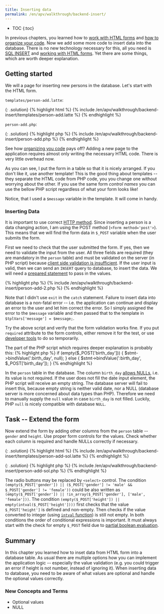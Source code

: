 ```yaml
---
title: Inserting data
permalink: /en/apv/walkthrough/backend-insert/
---
```


* TOC
{:toc}

In previous chapters, you learned how to [work with HTML forms](todo) 
and [how to organize your code](todo). Now we add some more code to insert data into the database.
There is no new technology necessary for this, all you need is [SQL INSERT](todo) and
[working with HTML forms](todo). Yet there are some things, which are worth deeper explanation. 

## Getting started
We will a page for inserting new persons in the database. Let's start with the HTML form.

`templates/person-add.latte`:

{: .solution}
{% highlight html %}
{% include /en/apv/walkthrough/backend-insert/templates/person-add.latte %}
{% endhighlight %}

`person-add.php`: 

{: .solution}
{% highlight php %}
{% include /en/apv/walkthrough/backend-insert/person-add.php %}
{% endhighlight %}

See how [organizing you code](todo) pays off? Adding a new page to the application requires almost only writing
the necessary HTML code. There is very little overhead now.

As you can see, I put the form in a table so that it is nicely arranged. If you don't like it, use 
another template! This is the good thing about templates -- they separate the HTML code from PHP code, you 
you change one without worrying about the other. If you use the same form *control names* you can use
the bellow PHP script regardless of what your form looks like!

Notice, that I used a `$message` variable in the template. It will come in handy. 

### Inserting Data
It is important to use correct [HTTP method](todo). Since inserting a person is a data changing action, I
am using the POST method (`<form method='post'>`). This means that we will find the form data in 
`$_POST` variable when the user submits the form.

First we need to check that the user submitted the form. If yes, then we need to validate the input from the 
user. All three fields are required (they are mandatory in the `person` table) and must be validated on the
server (in PHP script) because [client side validation is insufficient](todo).
If the user input is valid, then we can send an `INSERT` query to database, to insert the data. We
will need a [prepared statement](todo) to pass in the values.

{% highlight php %}
{% include /en/apv/walkthrough/backend-insert/person-add-2.php %}
{% endhighlight %}
 
Note that I didn't use `exit` in the `catch` statement. Failure to insert data into database is a non-fatal
error -- i.e. the application can continue and display an error to the user and let him correct the error.
So I simply assigned the error to the `$message` variable and then passed that to the template in
`$tplVars['message'] = $message;`.

Try the above script and verify that the form validation works fine. If you put `required` attribute to 
the form controls, either remove it for the test, or use [developer tools](todo) to do so temporarily.

The part of the PHP script which requires deeper explanation is probably this:
{% highlight php %}
if (empty($_POST['birth_day'])) {
    $stmt->bindValue(':birth_day', null);
} else {
    $stmt->bindValue(':birth_day', $_POST['birth_day']);
}
{% endhighlight %}

In the `person` table in the database. The column `birth_day` [allows NULLs](todo), i.e. its value is not 
required. If the user does not fill the date input element, the PHP script will receive an empty 
string. The database server will fail to insert this, because empty string is neither valid date, nor
a NULL (database server is more concerned about data types than PHP). Therefore we need to manually
supply the `null` value in case `birth_day` is not filled. Luckily, PHP `null` is nicely compatible
with database `NULL`.

## Task -- Extend the form
Now extend the form by adding other columns from the `person` table -- `gender` and `height`. Use proper
form controls for the values. Check whether each column is required and handle NULLs correctly if necessary.

{: .solution}
{% highlight html %}
{% include /en/apv/walkthrough/backend-insert/templates/person-add-sol.latte %}
{% endhighlight %}

{: .solution}
{% highlight php %}
{% include /en/apv/walkthrough/backend-insert/person-add-sol.php %}
{% endhighlight %}

The radio buttons may be replaced by `<select>` control. 
The condition `(empty($_POST['gender']) || ($_POST['gender'] != 'male' && $_POST['gender'] != 'female'))`
could be also written as `(empty($_POST['gender']) || !in_array($_POST['gender'], ['male', 'female']))`.
The condition `(empty($_POST['height']) || empty(intval($_POST['height'])))` first checks that the value 
`$_POST['height']` is defined and non-empty. Then checks if the value converted to integer 
(using [`intval` function](todo)) is still not empty.
In both conditions the order of conditional expressions is important. It must always start with the check
for empty `$_POST` field due to [partial boolean evaluation](todo).

## Summary
In this chapter you learned how to inset data from HTML form into a database table. As usual there are multiple
options how you can implement the application logic -- especially the value validation (e.g. you could trigger
an error if height is not number, instead of ignoring it). When inserting data to database, you need to 
be aware of what values are optional and handle the optional values correctly.

### New Concepts and Terms
- Optional values
- NULL
